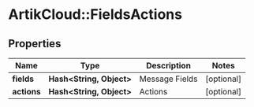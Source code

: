 # ArtikCloud::FieldsActions

## Properties
Name | Type | Description | Notes
------------ | ------------- | ------------- | -------------
**fields** | **Hash&lt;String, Object&gt;** | Message Fields | [optional] 
**actions** | **Hash&lt;String, Object&gt;** | Actions | [optional] 


